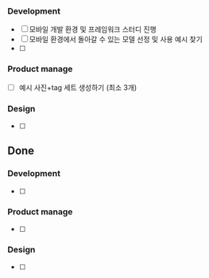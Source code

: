 ### Development
- [ ] 모바일 개발 환경 및 프레임워크 스터디 진행
- [ ] 모바일 환경에서 돌아갈 수 있는 모델 선정 및 사용 예시 찾기
- [ ] 
### Product manage
- [ ] 예시 사진+tag 세트 생성하기 (최소 3개)
### Design
- [ ] 

## Done
### Development
- [ ] 
### Product manage
- [ ] 
### Design
- [ ] 